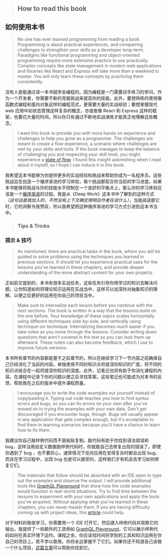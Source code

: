 > ## How to read this book 

## 如何使用本书

> No one has ever learned programming from reading a book. Programming is about practical experiences, and conquering challenges to strengthen your skills as a developer long-term. Paradigms like functional programming and object-oriented programming require more extensive practice to use practically. Complex concepts like state management in modern web applications and libraries like React and Express will take more than a weekend to master. You will only learn these concepts by practicing them consistently.

没有人是能通过读一本书就学会编程的。因为编程是一门需要动手练习的学问，作为一个开发者，你需要不断的克服挑战来提高你的技能。此外，要想熟练的使用像函数式编程和面向对象这样的编程范式，更需要大量的实战经验；要想掌握现代 web 应用中如状态管理这样复杂的概念，亦或者像 React 和 Express 这样的框架，也要花大量的时间。所以你只有通过不断地实战演练才能真正地理解这些概念。

> I want this book to provide you with more hands on experience and challenges to help you grow as a programmer. The challenges are meant to create a flow experience, a scenario where challenges are met by your skills and tools. If the book manages to keep the balance of challenging you and respecting your skill level, you might experience a [state of flow](https://www.robinwieruch.de/lessons-learned-deep-work-flow/). I found this insight astonishing when I read about it myself, so I hope I can induce it in this book.

我希望这本书能够为你提供更多的实战经验和挑战来帮助你成为一名程序员。这些挑战旨在创造一个循序渐进的学习体验，每个挑战都契合你当前的学习进度。如果本书能够将挑战与你的技能水平控制在一个良好的平衡点上，那么你的学习体验应该是一个[循序渐进](https://www.robinwieruch.de/lessons-learned-deep-work-flow/)的过程。我是从《Deep Work》这本书中了解到的这种方式 *（这句话是我加入的，不然没有上下文确定很明白作者在说什么）*，当我阅读那它时，它的洞察令我赞叹，所以我希望把这种循序渐进的学习方式引进到这本书当中。

> ### Tips & Tricks

### 提示 & 技巧

> As mentioned, there are practical tasks in the book, where you will be guided to solve problems using the techniques you learned in previous sections. It should let you experience practical uses for the lessons you've learned in these chapters, and provide deeper understanding of the more abstract content for your own projects.

正如前文提到的，本书有很多实战任务，这些任务引导你用学过的知识去解决问题。让你知道如何将理论知识运用在实战当中，这样可以加深你对抽象知识的理解，以便之后更好的运用在你自己的项目当中。

> Make sure to internalize each lesson before you continue with the next sections. The book is written in a way that the lessons build on the one before. Your knowledge of these topics scales horizontally using different techniques side-by-side, and vertically using technique-on-technique. Internalizing becomes much easier if you take notes as you move through the lessons. Consider writing down questions that aren't covered in the text so you can look them up afterward. These notes can also become feedback, which I use to improve future versions.

本书所有章节的内容都是基于之前章节的，所以在继续学习下一节内容之前确保自己已经消化了当前的内容。单独使用不同的知识点将提深你知识的广度，将不同的知识点结合在一起将提深你知识的深度。此外，记笔记也将有助于你消化课程的内容。在课程中记录下你的问题以便之后寻找答案。这些笔记也可能成为对本书的反馈，帮助我在之后的版本中提升课程质量。

> I encourage you to write the code examples out yourself instead of copy/pasting it. Typing out code teaches you how to find syntax errors and bugs, so you can fix errors on your own after you've moved on to trying the examples with your own data. Don't get discouraged if you encounter bugs, though. Bugs will usually appear in any application that gets complex enough, but it's acceptable to find them in learning scenarios because you'll have a chance to learn how to fix them.

我建议你自己敲样例代码而不是粘贴复制。敲代码有助于你找到语法错误和 bug，这样当用自定义数据跑样例代码时，你就能自己去修复出现的错误了。即使你遇到了 bug ，也不要灰心，通常情况下任何应用在变得复杂时都会出现 bug。而且在学习过程中，出现 bug 也是可以接受的，这样我们才有机会去学习如何修复它们。

> The materials that follow should be absorbed with an IDE open to type out the examples and observe the output. I will provide additional tools like [GraphQL Playground](https://github.com/prisma/graphql-playground) that show how the code examples would function in real-world situations. Try to find time between the lessons to experiment with your own applications and apply the tools you've acquired. Without applying what you've learned in these chapters, you can never master them. If you are having difficulty coming up with project ideas, this [article](https://www.robinwieruch.de/how-to-learn-framework/) could help.

对于材料的吸收学习，你需要用一个 IDE 打开它，然后键入样例代码并观察它的输出。我提供了一些额外的工具例如 [GraphQL Playground](https://github.com/prisma/graphql-playground)，它可以展示样例代码如何在真实环境下运作。课程之余，你应该找时间将学到的工具和知识运用在你自己的项目上。若不学以致用，你将永远掌握不了它们。如果你还不知道自己该做一个什么项目，[这篇文章](https://www.robinwieruch.de/how-to-learn-framework/)可以帮助你找到它。